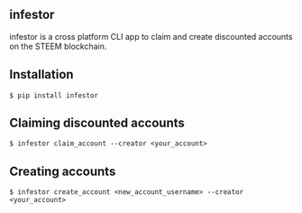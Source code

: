 ## infestor

infestor is a cross platform CLI app to claim and create
discounted accounts on the STEEM blockchain.

## Installation

```
$ pip install infestor
```

## Claiming discounted accounts

```
$ infestor claim_account --creator <your_account>
```

## Creating accounts

```
$ infestor create_account <new_account_username> --creator <your_account>
```

